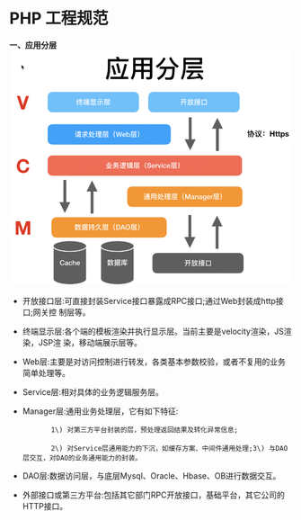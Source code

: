 # PHP 工程规范

**一、应用分层**![](/assets/import.png)

* 开放接口层:可直接封装Service接口暴露成RPC接口;通过Web封装成http接口;网关控 制层等。

* 终端显示层:各个端的模板渲染并执行显示层。当前主要是velocity渲染，JS渲染，JSP渲 染，移动端展示层等。

* Web层:主要是对访问控制进行转发，各类基本参数校验，或者不复用的业务简单处理等。

* Service层:相对具体的业务逻辑服务层。

* Manager层:通用业务处理层，它有如下特征:

             1\) 对第三方平台封装的层，预处理返回结果及转化异常信息;    

             2\) 对Service层通用能力的下沉，如缓存方案、中间件通用处理;3\) 与DAO层交互，对DAO的业务通用能力的封装。

* DAO层:数据访问层，与底层Mysql、Oracle、Hbase、OB进行数据交互。

* 外部接口或第三方平台:包括其它部门RPC开放接口，基础平台，其它公司的HTTP接口。



